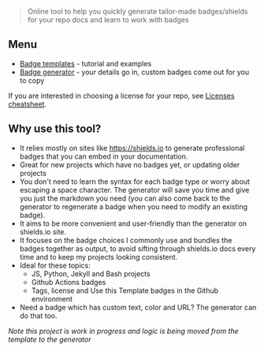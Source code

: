 > Online tool to help you quickly generate tailor-made badges/shields for your repo docs and learn to work with badges


## Menu

- [Badge templates](badges) - tutorial and examples
- [Badge generator](badge_generator) - your details go in, custom badges come out for you to copy

If you are interested in choosing a license for your repo, see [Licenses cheatsheet](https://github.com/MichaelCurrin/cheatsheets/blob/master/cheatsheets/licensing.md).


## Why use this tool?

- It relies mostly on sites like https://shields.io to generate professional badges that you can embed in your documentation.
- Great for new projects which have no badges yet, or updating older projects
- You don't need to learn the syntax for each badge type or worry about escaping a space character. The generator will save you time and give you just the markdown you need (you can also come back to the generator to regenerate a badge when you need to modify an existing badge).
- It aims to be more convenient and user-friendly than the generator on shields.io site.
- It focuses on the badge choices I commonly use and bundles the badges together as output, to avoid sifting through shields.io docs every time and to keep my projects looking consistent.
- Ideal for these topics:
    - JS, Python, Jekyll and Bash projects
    - Github Actions badges
    - Tags, license and Use this Template badges in the Github environment
- Need a badge which has custom text, color and URL? The generator can do that too.

_Note this project is work in progress and logic is being moved from the template to the generator_

